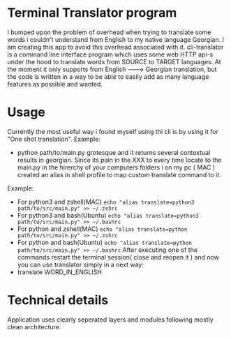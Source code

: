 # Terminal Translator program
I bumped upon the problem of overhead when trying to translate some words i couldn't understand from English to my native language Georgian. I am creating this app to avoid this overhead associated with it.
cli-translator is a command line interface program which uses some web HTTP api-s under the hood to translate words from SOURCE to TARGET languages.
At the moment it only supports from English ---> Georgian translation, but the code is written in a way to be able to easily  add as many language features as possible and wanted.

# Usage
Currently the most useful way i found myself using thi cli is by using it for "One shot translation".
Example:
- python path/to/main.py grotesque 
and it returns several contextual results in georgian.
Since its pain in the XXX to every time locate to the main.py in the hirerchy of your computers folders i on my pc ( MAC ) created an alias in shell profile to map custom translate command to it.

Example:
- For python3 and zshell(MAC) `echo "alias translate=python3 path/to/src/main.py" >> ~/.zshrc`
- For python3 and bash(Ubuntu) `echo "alias translate=python3 path/to/src/main.py" >> ~/.bashrc`
- For python and zshell(MAC) `echo "alias translate=python path/to/src/main.py" >> ~/.zshrc`
- For python and bash(Ubuntu) `echo "alias translate=python path/to/src/main.py" >> ~/.bashrc`
After executing one of the commands restart the terminal session( close and reopen it ) and now you can use translator simply in a next way:
- translate WORD_IN_ENGLISH

# Technical details
Application uses clearly seperated layers and modules following mostly clean architecture.

